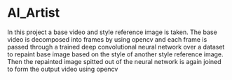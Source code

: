 # AI_Artist

In this project a base video and style reference image is taken. The base video is decomposed into frames by using opencv and each frame is passed through a trained deep convolutional neural network over a dataset to repaint base image based on the style of another style reference image. Then the repainted image spitted out of the neural network is again joined to form the output video using opencv

